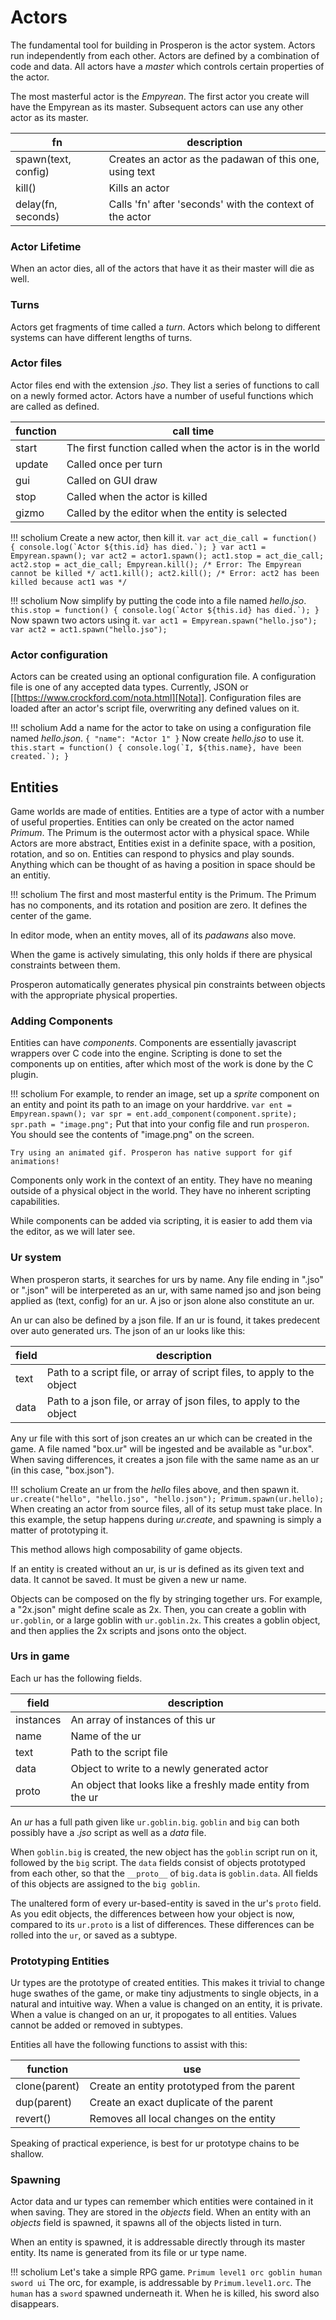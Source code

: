 # Actors


The fundamental tool for building in Prosperon is the actor system. Actors run independently from each other. Actors are defined by a combination of code and data. All actors have a *master* which controls certain properties of the actor.

The most masterful actor is the *Empyrean*. The first actor you create will have the Empyrean as its master. Subsequent actors can use any other actor as its master.

| fn                  | description                                              |
|---------------------|----------------------------------------------------------|
| spawn(text, config) | Creates an actor as the padawan of this one, using text  |
| kill()              | Kills an actor                                           |
| delay(fn, seconds)  | Calls 'fn' after 'seconds' with the context of the actor |

### Actor Lifetime
When an actor dies, all of the actors that have it as their master will die as well.

### Turns
Actors get fragments of time called a *turn*. Actors which belong to different systems can have different lengths of turns.

### Actor files
Actor files end with the extension *.jso*. They list a series of functions to call on a newly formed actor. Actors have a number of useful functions which are called as defined.

| function | call time                                                |
|----------|----------------------------------------------------------|
| start    | The first function called when the actor is in the world |
| update   | Called once per turn                                     |
| gui      | Called on GUI draw                                       |
| stop     | Called when the actor is killed                          |
| gizmo    | Called by the editor when the entity is selected         |

!!! scholium
    Create a new actor, then kill it.
    ```
    var act_die_call = function() {
      console.log(`Actor ${this.id} has died.`);
    }
    var act1 = Empyrean.spawn();
    var act2 = actor1.spawn();
    act1.stop = act_die_call;
    act2.stop = act_die_call;
    Empyrean.kill(); /* Error: The Empyrean cannot be killed */
    act1.kill();
    act2.kill(); /* Error: act2 has been killed because act1 was */
    ```

!!! scholium
    Now simplify by putting the code into a file named *hello.jso*.
    ```
    this.stop = function() {
      console.log(`Actor ${this.id} has died.`);
    }
    ```
    Now spawn two actors using it.
    ```
    var act1 = Empyrean.spawn("hello.jso");
    var act2 = act1.spawn("hello.jso");
    ```


### Actor configuration
Actors can be created using an optional configuration file. A configuration file is one of any accepted data types. Currently, JSON or [[https://www.crockford.com/nota.html][Nota]]. Configuration files are loaded after an actor's script file, overwriting any defined values on it.

!!! scholium
    Add a name for the actor to take on using a configuration file named *hello.json*.
    ```
    {
     "name": "Actor 1"
    }
    ```
    Now create *hello.jso* to use it.
    ```
    this.start = function() { console.log(`I, ${this.name}, have been created.`); }
    ```


## Entities
Game worlds are made of entities. Entities are a type of actor with a number of useful properties. Entities can only be created on the actor named *Primum*. The Primum is the outermost actor with a physical space. While Actors are more abstract, Entities exist in a definite space, with a position, rotation, and so on. Entities can respond to physics and play sounds. Anything which can be thought of as having a position in space should be an entitiy.

!!! scholium
    The first and most masterful entity is the Primum. The Primum has no components, and its rotation and position are zero. It defines the center of the game.

In editor mode, when an entity moves, all of its *padawans* also move.

When the game is actively simulating, this only holds if there are physical constraints between them.

Prosperon automatically generates physical pin constraints between objects with the appropriate physical properties.

### Adding Components
Entities can have *components*. Components are essentially javascript wrappers over C code into the engine. Scripting is done to set the components up on entities, after which most of the work is done by the C plugin.

!!! scholium
    For example, to render an image, set up a *sprite* component on an entity and point its path to an image on your harddrive.
    ```
    var ent = Empyrean.spawn();
    var spr = ent.add_component(component.sprite);
    spr.path = "image.png";
    ```
    Put that into your config file and run `prosperon`. You should see the contents of "image.png" on the screen.
    
    Try using an animated gif. Prosperon has native support for gif animations!


Components only work in the context of an entity. They have no meaning outside of a physical object in the world. They have no inherent scripting capabilities.

While components can be added via scripting, it is easier to add them via the editor, as we will later see.

### Ur system
When prosperon starts, it searches for urs by name. Any file ending in ".jso" or ".json" will be interpereted as an ur, with same named jso and json being applied as (text, config) for an ur. A jso or json alone also constitute an ur.

An ur can also be defined by a json file. If an ur is found, it takes predecent over auto generated urs. The json of an ur looks like this:

| field | description |
|----|----|
| text | Path to a script file, or array of script files, to apply to the object |
| data | Path to a json file, or array of json files, to apply to the object |

Any ur file with this sort of json creates an ur which can be created in the game. A file named "box.ur" will be ingested and be available as "ur.box". When saving differences, it creates a json file with the same name as an ur (in this case, "box.json").

!!! scholium
    Create an ur from the *hello* files above, and then spawn it.
    ```
    ur.create("hello", "hello.jso", "hello.json");
    Primum.spawn(ur.hello);
    ```
    When creating an actor from source files, all of its setup must take place. In this example, the setup happens during *ur.create*, and spawning is simply a matter of prototyping it.

This method allows high composability of game objects.

If an entity is created without an ur, is ur is defined as its given text and data. It cannot be saved. It must be given a new ur name.

Objects can be composed on the fly by stringing together urs. For example, a "2x.json" might define scale as 2x. Then, you can create a goblin with `ur.goblin`, or a large goblin with `ur.goblin.2x`. This creates a goblin object, and then applies the 2x scripts and jsons onto the object.

### Urs in game

Each ur has the following fields.

| field     | description                                                 |
|-----------|-------------------------------------------------------------|
| instances | An array of instances of this ur                            |
| name      | Name of the ur                                              |
| text      | Path to the script file                                     |
| data      | Object to write to a newly generated actor                  |
| proto     | An object that looks like a freshly made entity from the ur |

An *ur* has a full path given like `ur.goblin.big`. `goblin` and `big` can both possibly have a *.jso* script as well as a *data* file.

When `goblin.big` is created, the new object has the `goblin` script run on it, followed by the `big` script. The `data` fields consist of objects prototyped from each other, so that the `__proto__` of `big.data` is `goblin.data`. All fields of this objects are assigned to the `big goblin`.

The unaltered form of every ur-based-entity is saved in the ur's `proto` field. As you edit objects, the differences between how your object is now, compared to its `ur.proto` is a list of differences. These differences can be rolled into the `ur`, or saved as a subtype.

### Prototyping Entities
Ur types are the prototype of created entities. This makes it trivial to change huge swathes of the game, or make tiny adjustments to single objects, in a natural and intuitive way. When a value is changed on an entity, it is private. When a value is changed on an ur, it propogates to all entities. Values cannot be added or removed in subtypes.

Entities all have the following functions to assist with this:

| function      | use                                         |
|---------------|---------------------------------------------|
| clone(parent) | Create an entity prototyped from the parent |
| dup(parent)   | Create an exact duplicate of the parent     |
| revert()      | Removes all local changes on the entity     |

Speaking of practical experience, is best for ur prototype chains to be shallow.

### Spawning
Actor data and ur types can remember which entities were contained in it when saving. They are stored in the *objects* field. When an entity with an *objects* field is spawned, it spawns all of the objects listed in turn.

When an entity is spawned, it is addressable directly through its master entity. Its name is generated from its file or ur type name.

!!! scholium
    Let's take a simple RPG game.
    ```
    Primum
     level1
       orc
       goblin
       human
        sword
     ui
    ```
    The orc, for example, is addressable by `Primum.level1.orc`. The `human` has a `sword` spawned underneath it. When he is killed, his sword also disappears.
